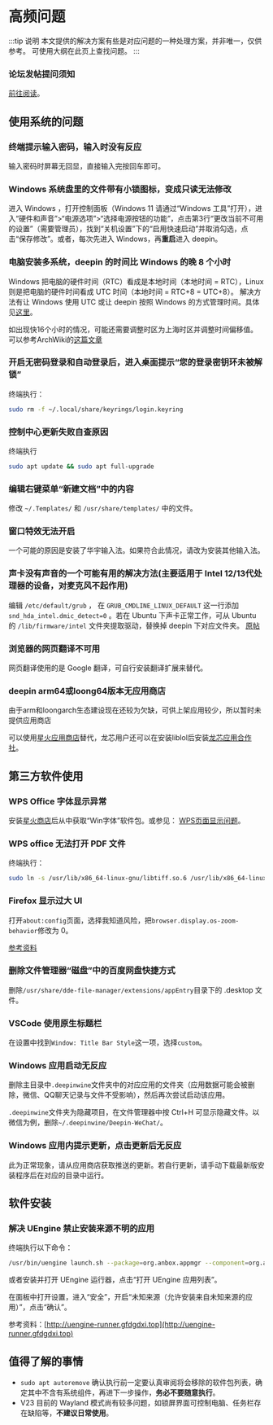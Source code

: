 # 高频问题
:::tip 说明
本文提供的解决方案有些是对应问题的一种处理方案，并非唯一，仅供参考。
可使用大纲在此页上查找问题。
:::
### 论坛发帖提问须知
[前往阅读](/Linux-solutions/how-to-question)。

## 使用系统的问题
### 终端提示输入密码，输入时没有反应
输入密码时屏幕无回显，直接输入完按回车即可。

### Windows 系统盘里的文件带有小锁图标，变成只读无法修改
进入 Windows ，打开控制面板（Windows 11 请通过“Windows 工具”打开），进入“硬件和声音”>“电源选项”>“选择电源按钮的功能”，点击第3行“更改当前不可用的设置”（需要管理员），找到“关机设置”下的“启用快速启动”并取消勾选，点击“保存修改”。或者，每次先进入 Windows，再**重启**进入 deepin。

### 电脑安装多系统，deepin 的时间比 Windows 的晚 8 个小时
Windows 把电脑的硬件时间（RTC）看成是本地时间（本地时间 = RTC），Linux 则是把电脑的硬件时间看成 UTC 时间（本地时间 = RTC+8 = UTC+8）。
解决方法有让 Windows 使用 UTC 或让 deepin 按照 Windows 的方式管理时间。具体见[这里](/Linux-solutions/collect.html#linux-%E5%92%8C-windows-%E6%97%B6%E9%97%B4%E4%B8%8D%E5%90%8C%E6%AD%A5)。

如出现快16个小时的情况，可能还需要调整时区为上海时区并调整时间偏移值。可以参考ArchWiki的[这篇文章](https://wiki.archlinuxcn.org/wiki/%E7%B3%BB%E7%BB%9F%E6%97%B6%E9%97%B4)

### 开启无密码登录和自动登录后，进入桌面提示“您的登录密钥环未被解锁”
终端执行：
```sh
sudo rm -f ~/.local/share/keyrings/login.keyring
```

### 控制中心更新失败自查原因
终端执行
```sh
sudo apt update && sudo apt full-upgrade
```

### 编辑右键菜单“新建文档”中的内容
修改 `~/.Templates/` 和 `/usr/share/templates/` 中的文件。

### 窗口特效无法开启
一个可能的原因是安装了华宇输入法。如果符合此情况，请改为安装其他输入法。

### 声卡没有声音的一个可能有用的解决方法(主要适用于 Intel 12/13代处理器的设备，对麦克风不起作用)
编辑 `/etc/default/grub` ， 在 `GRUB_CMDLINE_LINUX_DEFAULT` 这一行添加 `snd_hda_intel.dmic_detect=0` 。若在 Ubuntu 下声卡正常工作，可从 Ubuntu 的 `/lib/firmware/intel` 文件夹提取驱动，替换掉 deepin 下对应文件夹。 [原帖](https://bbs.deepin.org/post/248032)

### 浏览器的网页翻译不可用
网页翻译使用的是 Google 翻译，可自行安装翻译扩展来替代。

### deepin arm64或loong64版本无应用商店
由于arm和loongarch生态建设现在还较为欠缺，可供上架应用较少，所以暂时未提供应用商店

可以使用[星火应用商店](https://gitee.com/spark-store-project/spark-store/releases/)替代，龙芯用户还可以在安装liblol后安装[龙芯应用合作社](http://app.loongapps.cn/detail/222)。

## 第三方软件使用
### WPS Office 字体显示异常
安装[星火商店](https://www.spark-app.store)后从中获取“Win字体”软件包。或参见： [WPS页面显示问题](https://wiki.deepin.org/zh/WPS页面显示问题)。

### WPS office 无法打开 PDF 文件
终端执行：
```sh
sudo ln -s /usr/lib/x86_64-linux-gnu/libtiff.so.6 /usr/lib/x86_64-linux-gnu/libtiff.so.5
```

### Firefox 显示过大 UI
打开`about:config`页面，选择我知道风险，把`browser.display.os-zoom-behavior`修改为 0。

[参考资料](https://blog.shenmo.tech/post/%E4%BF%AE%E5%A4%8D%E7%81%AB%E7%8B%90103%E7%89%88%E6%9C%AC%E5%B7%A8%E5%A4%A7%E8%BF%87%E5%A4%A7ui%E9%97%AE%E9%A2%98/)

### 删除文件管理器“磁盘”中的百度网盘快捷方式
删除`/usr/share/dde-file-manager/extensions/appEntry`目录下的 .desktop 文件。

### VSCode 使用原生标题栏
在设置中找到`Window: Title Bar Style`这一项，选择`custom`。

### Windows 应用启动无反应
删除主目录中`.deepinwine`文件夹中的对应应用的文件夹（应用数据可能会被删除，微信、QQ聊天记录与文件不受影响），然后再次尝试启动该应用。

`.deepinwine`文件夹为隐藏项目，在文件管理器中按 Ctrl+H 可显示隐藏文件。以微信为例，删除`~/.deepinwine/Deepin-WeChat/`。

### Windows 应用内提示更新，点击更新后无反应
此为正常现象，请从应用商店获取推送的更新。若自行更新，请手动下载最新版安装程序后在对应的目录中运行。

## 软件安装

### 解决 UEngine 禁止安装来源不明的应用
终端执行以下命令：
```sh
/usr/bin/uengine launch.sh --package=org.anbox.appmgr --component=org.anbox.appmgr.AppViewActivity
```
或者安装并打开 UEngine 运行器，点击“打开 UEngine 应用列表”。

在面板中打开设置，进入“安全”，开启“未知来源（允许安装来自未知来源的应用）”，点击“确认”。

参考资料：[http://uengine-runner.gfdgdxi.top](http://uengine-runner.gfdgdxi.top)

## 值得了解的事情
- `sudo apt autoremove` 确认执行前一定要认真审阅将会移除的软件包列表，确定其中不含有系统组件，再进下一步操作，**务必不要随意执行**。
- V23 目前的 Wayland 模式尚有较多问题，如锁屏界面可控制电脑、任务栏存在缺陷等，**不建议日常使用**。
